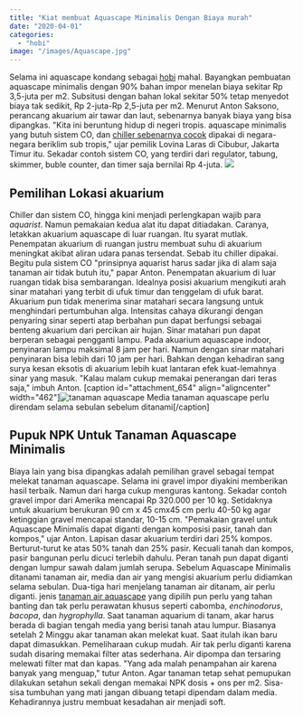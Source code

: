```yaml
---
title: "Kiat membuat Aquascape Minimalis Dengan Biaya murah"
date: "2020-04-01"
categories: 
  - "hobi"
image: "/images/Aquascape.jpg"
---
```


Selama ini aquascape kondang sebagai [hobi](http://localhost/mitra/hobi) mahal. Bayangkan pembuatan aquascape minimalis dengan 90% bahan impor menelan biaya sekitar Rp 3,5-juta per m2. Subsitusi dengan bahan lokal sekitar 50% tetap menyedot biaya tak sedikit, Rp 2-juta-Rp 2,5-juta per m2. Menurut Anton Saksono, perancang akuarium air tawar dan laut, sebenarnya banyak biaya yang bisa dipangkas. "Kita ini beruntung hidup di negeri tropis. aquascape minimalis yang butuh sistem CO, dan [chiller sebenarnya cocok](http://localhost/mitra/pancuran-kolam-minimalis-ala-bunderan.html) dipakai di negara-negara beriklim sub tropis," ujar pemilik Lovina Laras di Cibubur, Jakarta Timur itu. Sekadar contoh sistem CO, yang terdiri dari regulator, tabung, skimmer, buble counter, dan timer saja bernilai Rp 4-juta. [![](/images/Aquascape-Minimalis-1024x593.jpg)](http://localhost/mitra/wp-content/uploads/2020/04/Aquascape-Minimalis.jpg)

## Pemilihan Lokasi akuarium

Chiller dan sistem CO, hingga kini menjadi perlengkapan wajib para _aquarist_. Namun pemakaian kedua alat itu dapat ditiadakan. Caranya, letakkan akuarium aquascape di luar ruangan. Itu syarat mutlak. Penempatan akuarium di ruangan justru membuat suhu di akuarium meningkat akibat aliran udara panas tersendat. Sebab itu chiller dipakai. Begitu pula sistem CO "prinsipnya aquarist harus sadar jika di alam saja tanaman air tidak butuh itu," papar Anton. Penempatan akuarium di luar ruangan tidak bisa sembarangan. Idealnya posisi akuarium mengikuti arah sinar matahari yang terbit di ufuk timur dan tenggelam di ufuk barat. Akuarium pun tidak menerima sinar matahari secara langsung untuk menghindari pertumbuhan alga. Intensitas cahaya dikurangi dengan penyaring sinar seperti atap berbahan pun dapat berfungsi sebagai benteng akuarium dari percikan air hujan. Sinar matahari pun dapat berperan sebagai pengganti lampu. Pada akuarium aquascape indoor, penyinaran lampu maksimal 8 jam per hari. Namun dengan sinar matahari penyinaran bisa lebih dari 10 jam per hari. Bahkan dengan kehadiran sang surya kesan eksotis di akuarium lebih kuat lantaran efek kuat-lemahnya sinar yang masuk. "Kalau malam cukup memakai penerangan dari teras saja," imbuh Anton. \[caption id="attachment\_654" align="aligncenter" width="462"\]![tanaman aquascape](/images/pancuran_717x800.jpg) Media tanaman aquascape perlu direndam selama sebulan sebelum ditanami\[/caption\]

## Pupuk NPK Untuk Tanaman Aquascape Minimalis

Biaya lain yang bisa dipangkas adalah pemilihan gravel sebagai tempat melekat tanaman aquascape. Selama ini gravel impor diyakini memberikan hasil terbaik. Namun dari harga cukup menguras kantong. Sekadar contoh gravel impor dari Amerika mencapai Rp 320.000 per 10 kg. Setidaknya untuk akuarium berukuran 90 cm x 45 cmx45 cm perlu 40-50 kg agar ketinggian gravel mencapai standar, 10-15 cm. "Pemakaian gravel untuk Aquascape Minimalis dapat diganti dengan komposisi pasir, tanah dan kompos," ujar Anton. Lapisan dasar akuarium terdiri dari 25% kompos. Berturut-turut ke atas 50% tanah dan 25% pasir. Kecuali tanah dan kompos, pasir bangunan perlu dicuci terlebih dahulu. Peran tanah pun dapat diganti dengan lumpur sawah dalam jumlah serupa. Sebelum Aquascape Minimalis ditanami tanaman air, media dan air yang mengisi akuarium perlu didiamkan selama sebulan. Dua-tiga hari menjelang tanaman air ditanam, air perlu diganti. jenis [tanaman air aquascape](http://localhost/mitra/tanaman-air-akuarium-aquascape.html) yang dipilih pun perlu yang tahan banting dan tak perlu perawatan khusus seperti cabomba, _enchinodorus_, _bacopa_, dan _hygrophylla_. Saat tanaman aquarium di tanam, akar harus berada di bagian tengah media yang berisi tanah atau lumpur. Biasanya setelah 2 Minggu akar tanaman akan melekat kuat. Saat itulah ikan baru dapat dimasukkan. Pemeliharaan cukup mudah. Air tak perlu diganti karena sudah disaring memakai filter atas sederhana. Air dipompa dan tersaring melewati filter mat dan kapas. "Yang ada malah penampahan air karena banyak yang menguap," tutur Anton. Agar tanaman tetap sehat pemupukan dilakukan setahun sekali dengan memakai NPK dosis + ons per m2. Sisa-sisa tumbuhan yang mati jangan dibuang tetapi dipendam dalam media. Kehadirannya justru membuat kesadahan air menjadi soft.
